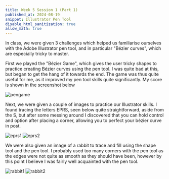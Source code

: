 ```yaml
---
title: Week 5 Session 1 (Part 1)
published_at: 2024-08-19
snippet: Illustrator Pen Tool
disable_html_sanitization: true
allow_math: true
---
```


In class, we were given 3 challenges which helped us familiarise ourselves with the Adobe Illustrator pen tool, and in particular "Bézier curves", which are especially tricky to master.

First we played the "Bézier Game", which gives the user tricky shapes to practice creating Bézier curves using the pen tool. I was quite bad at this, but began to get the hang of it towards the end. The game was thus quite useful for me, as it improved my pen tool skills quite significantly. My score is shown in the screenshot below

![pengame](/w05s1/pengame.png)

Next, we were given a couple of images to practice our Illustrator skills. I found tracing the letters EPRS, seen below quite straightforward, aside from the S, but after some messing around I discovered that you can hold control and option after placing a corner, allowing you to perfect your bézier curve in post.

![eprs1](/w05s1/eprs1.png)
![eprs2](/w05s1/eprs2.png)

We were also given an image of a rabbit to trace and fill using the shape tool and the pen tool. I probably used too many corners with the pen tool as the edges were not quite as smooth as they should have been, however by this point I believe I was fairly well acquainted with the pen tool.

![rabbit1](/w05s1/rabbit1.png)
![rabbit2](/w05s1/rabbit2.png)